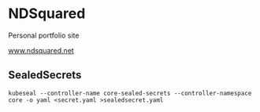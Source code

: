 # NDSquared

Personal portfolio site

www.ndsquared.net

## SealedSecrets

```
kubeseal --controller-name core-sealed-secrets --controller-namespace core -o yaml <secret.yaml >sealedsecret.yaml
```
